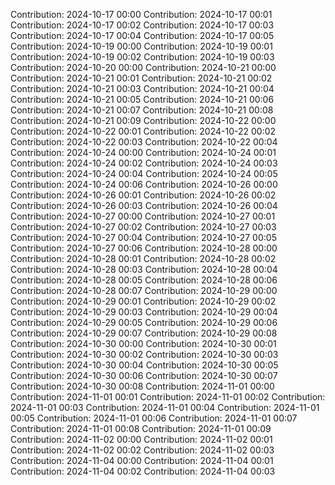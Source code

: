Contribution: 2024-10-17 00:00
Contribution: 2024-10-17 00:01
Contribution: 2024-10-17 00:02
Contribution: 2024-10-17 00:03
Contribution: 2024-10-17 00:04
Contribution: 2024-10-17 00:05
Contribution: 2024-10-19 00:00
Contribution: 2024-10-19 00:01
Contribution: 2024-10-19 00:02
Contribution: 2024-10-19 00:03
Contribution: 2024-10-20 00:00
Contribution: 2024-10-21 00:00
Contribution: 2024-10-21 00:01
Contribution: 2024-10-21 00:02
Contribution: 2024-10-21 00:03
Contribution: 2024-10-21 00:04
Contribution: 2024-10-21 00:05
Contribution: 2024-10-21 00:06
Contribution: 2024-10-21 00:07
Contribution: 2024-10-21 00:08
Contribution: 2024-10-21 00:09
Contribution: 2024-10-22 00:00
Contribution: 2024-10-22 00:01
Contribution: 2024-10-22 00:02
Contribution: 2024-10-22 00:03
Contribution: 2024-10-22 00:04
Contribution: 2024-10-24 00:00
Contribution: 2024-10-24 00:01
Contribution: 2024-10-24 00:02
Contribution: 2024-10-24 00:03
Contribution: 2024-10-24 00:04
Contribution: 2024-10-24 00:05
Contribution: 2024-10-24 00:06
Contribution: 2024-10-26 00:00
Contribution: 2024-10-26 00:01
Contribution: 2024-10-26 00:02
Contribution: 2024-10-26 00:03
Contribution: 2024-10-26 00:04
Contribution: 2024-10-27 00:00
Contribution: 2024-10-27 00:01
Contribution: 2024-10-27 00:02
Contribution: 2024-10-27 00:03
Contribution: 2024-10-27 00:04
Contribution: 2024-10-27 00:05
Contribution: 2024-10-27 00:06
Contribution: 2024-10-28 00:00
Contribution: 2024-10-28 00:01
Contribution: 2024-10-28 00:02
Contribution: 2024-10-28 00:03
Contribution: 2024-10-28 00:04
Contribution: 2024-10-28 00:05
Contribution: 2024-10-28 00:06
Contribution: 2024-10-28 00:07
Contribution: 2024-10-29 00:00
Contribution: 2024-10-29 00:01
Contribution: 2024-10-29 00:02
Contribution: 2024-10-29 00:03
Contribution: 2024-10-29 00:04
Contribution: 2024-10-29 00:05
Contribution: 2024-10-29 00:06
Contribution: 2024-10-29 00:07
Contribution: 2024-10-29 00:08
Contribution: 2024-10-30 00:00
Contribution: 2024-10-30 00:01
Contribution: 2024-10-30 00:02
Contribution: 2024-10-30 00:03
Contribution: 2024-10-30 00:04
Contribution: 2024-10-30 00:05
Contribution: 2024-10-30 00:06
Contribution: 2024-10-30 00:07
Contribution: 2024-10-30 00:08
Contribution: 2024-11-01 00:00
Contribution: 2024-11-01 00:01
Contribution: 2024-11-01 00:02
Contribution: 2024-11-01 00:03
Contribution: 2024-11-01 00:04
Contribution: 2024-11-01 00:05
Contribution: 2024-11-01 00:06
Contribution: 2024-11-01 00:07
Contribution: 2024-11-01 00:08
Contribution: 2024-11-01 00:09
Contribution: 2024-11-02 00:00
Contribution: 2024-11-02 00:01
Contribution: 2024-11-02 00:02
Contribution: 2024-11-02 00:03
Contribution: 2024-11-04 00:00
Contribution: 2024-11-04 00:01
Contribution: 2024-11-04 00:02
Contribution: 2024-11-04 00:03
